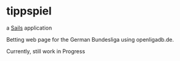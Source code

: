 # tippspiel

a [Sails](http://sailsjs.org) application

Betting web page for the German Bundesliga using openligadb.de.

Currently, still work in Progress
